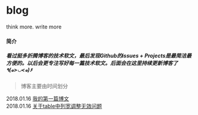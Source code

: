 # blog
think more. write more


#### 简介
##### 看过挺多折腾博客的技术软文，最后发现Github的issues + Projects是最简洁最方便的。以后会更专注写好每一篇技术软文。后面会在这里持续更新博客了٩(๑>◡<๑)۶ 

> 博客主要由时间划分

2018.01.16 [我的第一篇博文](https://github.com/zenghangyu/blog/projects/1) <br>
2018.01.16 [关于table中列宽调整无效问题](https://github.com/zenghangyu/blog/issues/2)
 
